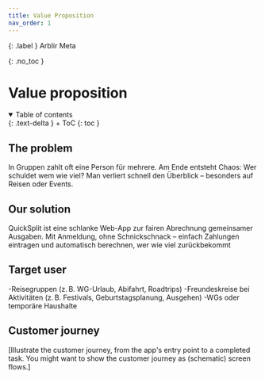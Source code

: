 ```yaml
---
title: Value Proposition
nav_order: 1
---
```


{: .label }
Arblir Meta

{: .no_toc }
# Value proposition

<details open markdown="block">
{: .text-delta }
<summary>Table of contents</summary>
+ ToC
{: toc }
</details>

## The problem

In Gruppen zahlt oft eine Person für mehrere. Am Ende entsteht Chaos:
Wer schuldet wem wie viel? Man verliert schnell den Überblick –
besonders auf Reisen oder Events.

## Our solution

QuickSplit ist eine schlanke Web-App zur fairen Abrechnung
gemeinsamer Ausgaben. Mit Anmeldung, ohne Schnickschnack – einfach
Zahlungen eintragen und automatisch berechnen, wer wie viel
zurückbekommt

## Target user
-Reisegruppen (z. B. WG-Urlaub, Abifahrt, Roadtrips)
-Freundeskreise bei Aktivitäten (z. B. Festivals, Geburtstagsplanung, Ausgehen)
-WGs oder temporäre Haushalte

## Customer journey

[Illustrate the customer journey, from the app's entry point to a completed task. You might want to show the customer journey as (schematic) screen flows.]